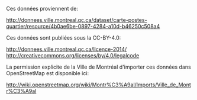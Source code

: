 Ces données proviennent de:

http://donnees.ville.montreal.qc.ca/dataset/carte-postes-quartier/resource/4b0ae6be-0897-4284-a10d-b46250c508a4

Ces données sont publiées sous la CC-BY-4.0:

http://donnees.ville.montreal.qc.ca/licence-2014/
http://creativecommons.org/licenses/by/4.0/legalcode

La permission explicite de la Ville de Montréal d'importer ces
données dans OpenStreetMap est disponible ici:

http://wiki.openstreetmap.org/wiki/Montr%C3%A9al/Imports/Ville_de_Montr%C3%A9al
